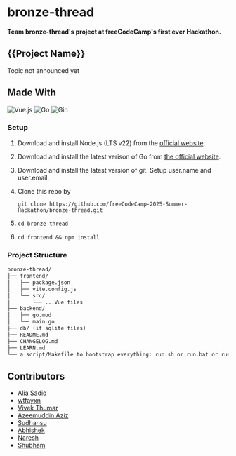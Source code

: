 # bronze-thread

**Team bronze-thread's project at freeCodeCamp's first ever Hackathon.**

## {{Project Name}}

Topic not announced yet

## Made With
![Vue.js](https://img.shields.io/badge/Vue.js-35495E?style=for-the-badge&logo=vuedotjs&logoColor=4FC08D)
![Go](https://img.shields.io/badge/Go-00ADD8?style=for-the-badge&logo=Go&logoColor=FFFFFF)
![Gin](https://img.shields.io/badge/Gin-008ECF?style=for-the-badge&logo=Gin&logoColor=FFFFFF)

### Setup

1. Download and install Node.js (LTS v22) from the [official website](https://nodejs.org/en/download).
2. Download and install the latest verison of Go from [the official website](https://go.dev/dl/).
3. Download and install the latest version of git. Setup user.name and user.email.
4. Clone this repo by

   `git clone https://github.com/freeCodeCamp-2025-Summer-Hackathon/bronze-thread.git`
5. `cd bronze-thread`
6. `cd frontend && npm install`

### Project Structure

```md
bronze-thread/
├── frontend/
│   ├── package.json
│   ├── vite.config.js
│   └── src/
│       └── ...Vue files
├── backend/
│   ├── go.mod
│   └── main.go
├── db/ (if sqlite files)
├── README.md
├── CHANGELOG.md
├── LEARN.md
└── a script/Makefile to bootstrap everything: run.sh or run.bat or run.js whatever
```

## Contributors

<!-- markdownlint-disable MD033 -->
* <a href="https://github.com/AliaSadiq" target="_blank">Alia Sadiq</a>
* <a href="https://github.com/wtfayxn" target="_blank">wtfayxn</a>
* <a href="https://github.com/mrvivekthumar" target="_blank">Vivek Thumar</a>
* <a href="https://github.com/azeemuddinaziz" target="_blank">Azeemuddin Aziz</a>
* <a href="https://github.com/sudhansubhushanmishra" target="_blank">Sudhansu</a>
* <a href="https://github.com/3x10RaiseTo8" target="_blank">Abhishek</a>
* <a href="https://github.com/knaresh10" target="_blank">Naresh</a>
* <a href="https://github.com/shubhamxpawar" target="_blank">Shubham</a>
